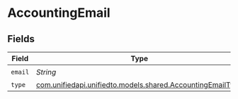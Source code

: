 # AccountingEmail


## Fields

| Field                                                                                                    | Type                                                                                                     | Required                                                                                                 | Description                                                                                              |
| -------------------------------------------------------------------------------------------------------- | -------------------------------------------------------------------------------------------------------- | -------------------------------------------------------------------------------------------------------- | -------------------------------------------------------------------------------------------------------- |
| `email`                                                                                                  | *String*                                                                                                 | :heavy_check_mark:                                                                                       | N/A                                                                                                      |
| `type`                                                                                                   | [com.unifiedapi.unifiedto.models.shared.AccountingEmailType](../../models/shared/AccountingEmailType.md) | :heavy_minus_sign:                                                                                       | N/A                                                                                                      |